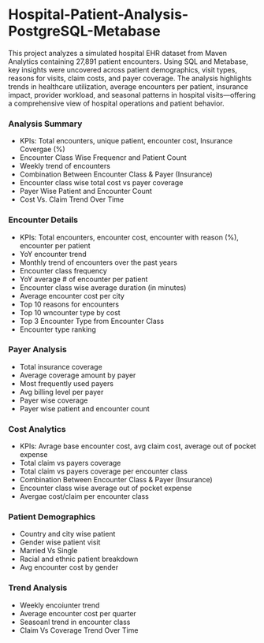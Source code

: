 # Hospital-Patient-Analysis-PostgreSQL-Metabase
This project analyzes a simulated hospital EHR dataset from Maven Analytics containing 27,891 patient encounters. Using SQL and Metabase, key insights were uncovered across patient demographics, visit types, reasons for visits, claim costs, and payer coverage. The analysis highlights trends in healthcare utilization, average encounters per patient, insurance impact, provider workload, and seasonal patterns in hospital visits—offering a comprehensive view of hospital operations and patient behavior.

### Analysis Summary
- KPIs: Total encounters, unique patient, encounter cost, Insurance Covergae (%)
- Encounter Class Wise Frequencr and Patient Count
- Weekly trend of encounters
- Combination Between Encounter Class & Payer (Insurance)
- Encounter class wise total cost vs payer coverage
- Payer Wise Patient and Encounter Count
- Cost Vs. Claim Trend Over Time

### Encounter Details
- KPIs: Total encounters, encounter cost, encounter with reason (%), encounter per patient
- YoY encounter trend
- Monthly trend of encounters over the past years
- Encounter class frequency
- YoY average # of encounter per patient
- Encounter class wise average duration (in minutes)
- Average encounter cost per city
- Top 10 reasons for encounters
- Top 10 wncounter type by cost
- Top 3 Encounter Type from Encounter Class
- Encounter type ranking

### Payer Analysis
- Total insurance coverage
- Average coverage amount by payer
- Most frequently used payers
- Avg billing level per payer
- Payer wise coverage
- Payer wise patient and encounter count

### Cost Analytics
- KPIs: Avrage base encounter cost, avg claim cost, average out of pocket expense
- Total claim vs payers coverage
- Total claim vs payers coverage per encounter class
- Combination Between Encounter Class & Payer (Insurance)
- Encounter class wise average out of pocket expense
- Avergae cost/claim per encounter class

### Patient Demographics
- Country and city wise patient
- Gender wise patient visit
- Married Vs Single
- Racial and ethnic patient breakdown
- Avg encounter cost by gender

### Trend Analysis
-  Weekly encoiunter trend
-  Average encounter cost per quarter
-  Seasoanl trend in encounter class
-  Claim Vs Coverage Trend Over Time
